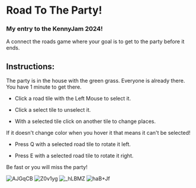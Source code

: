 # Road To The Party!

### My entry to the KennyJam 2024!

A connect the roads game where your goal is to get to the party before it ends.

## Instructions:

The party is in the house with the green grass. Everyone is already there. You have 1 minute to get there.

-  Click a road tile with the Left Mouse to select it. 

- Click a select tile to unselect it.

- With a selected tile click on another tile to change places.

If it doesn't change color when you hover it that means it can't be selected!

- Press Q with a selected road tile to rotate it left.

- Press E with a selected road tile to rotate it right.

Be fast or you will miss the party!

![AJGqCB](https://img.itch.zone/aW1nLzE3MDAzNDcxLnBuZw==/315x250%23c/5RpVdp.png)
![Z0v1yg](https://img.itch.zone/aW1hZ2UvMjg0NTM1Ni8xNzAwMzY1My5wbmc=/347x500/%2FJzsiE.png)
![_hLBMZ](https://img.itch.zone/aW1hZ2UvMjg0NTM1Ni8xNzAwMzc3MS5wbmc=/347x500/JfjvnE.png)
![haB+Jf](https://img.itch.zone/aW1hZ2UvMjg0NTM1Ni8xNzAwMzc3Mi5wbmc=/347x500/Beg9T5.png)
